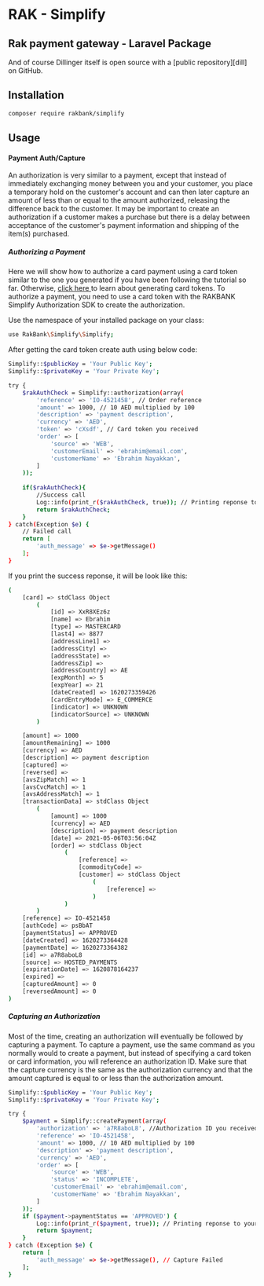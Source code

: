# RAK - Simplify 
## Rak payment gateway - Laravel Package

And of course Dillinger itself is open source with a [public repository][dill]
 on GitHub.

## Installation

```sh
composer require rakbank/simplify
```

## Usage
#### Payment Auth/Capture
An authorization is very similar to a payment, except that instead of immediately exchanging money between you and your customer, you place a temporary hold on the customer's account and can then later capture an amount of less than or equal to the amount authorized, releasing the difference back to the customer. It may be important to create an authorization if a customer makes a purchase but there is a delay between acceptance of the customer's payment information and shipping of the item(s) purchased.

##### Authorizing a Payment
Here we will show how to authorize a card payment using a card token similar to the one you generated if you have been following the tutorial so far. Otherwise, [click here ](https://rakbank.simplify.com/commerce/docs/tutorial/index#payments-form)  to learn about generating card tokens. To authorize a payment, you need to use a card token with the RAKBANK Simplify Authorization SDK to create the authorization.

Use the namespace of your installed package on your class:
```sh
use RakBank\Simplify\Simplify;
```

After getting the card token create auth using below code:
```sh
Simplify::$publicKey = 'Your Public Key';
Simplify::$privateKey = 'Your Private Key';

try {  
    $rakAuthCheck = Simplify::authorization(array(
        'reference' => 'IO-4521458', // Order reference
        'amount' => 1000, // 10 AED multiplied by 100
        'description' => 'payment description',
        'currency' => 'AED',
        'token' => 'cXsdf', // Card token you received
        'order' => [
            'source' => 'WEB',
            'customerEmail' => 'ebrahim@email.com',
            'customerName' => 'Ebrahim Nayakkan',
        ]
    ));
    
    if($rakAuthCheck){
        //Success call
        Log::info(print_r($rakAuthCheck, true)); // Printing reponse to your log file.
        return $rakAuthCheck;
    }
} catch(Exception $e) {
    // Failed call
    return [
        'auth_message' => $e->getMessage()
    ];
}
```

If you print the success reponse, it will be look like this:
```sh
(
    [card] => stdClass Object
        (
            [id] => XxR8XEz6z
            [name] => Ebrahim
            [type] => MASTERCARD
            [last4] => 8877
            [addressLine1] => 
            [addressCity] => 
            [addressState] => 
            [addressZip] => 
            [addressCountry] => AE
            [expMonth] => 5
            [expYear] => 21
            [dateCreated] => 1620273359426
            [cardEntryMode] => E_COMMERCE
            [indicator] => UNKNOWN
            [indicatorSource] => UNKNOWN
        )

    [amount] => 1000
    [amountRemaining] => 1000
    [currency] => AED
    [description] => payment description
    [captured] => 
    [reversed] => 
    [avsZipMatch] => 1
    [avsCvcMatch] => 1
    [avsAddressMatch] => 1
    [transactionData] => stdClass Object
        (
            [amount] => 1000
            [currency] => AED
            [description] => payment description
            [date] => 2021-05-06T03:56:04Z
            [order] => stdClass Object
                (
                    [reference] => 
                    [commodityCode] => 
                    [customer] => stdClass Object
                        (
                            [reference] => 
                        )
                )
        )
    [reference] => IO-4521458
    [authCode] => psBbAT
    [paymentStatus] => APPROVED
    [dateCreated] => 1620273364428
    [paymentDate] => 1620273364382
    [id] => a7R8aboL8
    [source] => HOSTED_PAYMENTS
    [expirationDate] => 1620878164237
    [expired] => 
    [capturedAmount] => 0
    [reversedAmount] => 0
)
```

##### Capturing an Authorization
Most of the time, creating an authorization will eventually be followed by capturing a payment. To capture a payment, use the same command as you normally would to create a payment, but instead of specifying a card token or card information, you will reference an authorization ID. Make sure that the capture currency is the same as the authorization currency and that the amount captured is equal to or less than the authorization amount.

```sh
Simplify::$publicKey = 'Your Public Key';
Simplify::$privateKey = 'Your Private Key';

try {
    $payment = Simplify::createPayment(array(
        'authorization' => 'a7R8aboL8', //Authorization ID you received in Authorizing
        'reference' => 'IO-4521458',
        'amount' => 1000, // 10 AED multiplied by 100
        'description' => 'payment description',
        'currency' => 'AED',
        'order' => [
            'source' => 'WEB',
            'status' => 'INCOMPLETE',
            'customerEmail' => 'ebrahim@email.com',
            'customerName' => 'Ebrahim Nayakkan',
        ]
    ));
    if ($payment->paymentStatus == 'APPROVED') {
        Log::info(print_r($payment, true)); // Printing reponse to your log file.
        return $payment;
    }
} catch (Exception $e) {
    return [
        'auth_message' => $e->getMessage(), // Capture Failed
    ];
}
```

